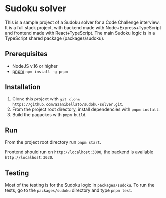# Sudoku solver

This is a sample project of a Sudoku solver for a Code Challenge interview.
It is a full stack project, with backend made with Node+Express+TypeScript and frontend made with React+TypeScript.
The main Sudoku logic is in a TypeScript shared package (packages/sudoku).

## Prerequisites

- NodeJS v.16 or higher
- [pnpm](https://pnpm.io/) ```npm install -g pnpm```

## Installation

1. Clone this project with ```git clone https://github.com/azanibellato/sudoku-solver.git```.
2. From the project root directory, install dependencies with ```pnpm install```.
2. Build the pagackes with ``` pnpm build ```.

## Run

From the project root directory run ```pnpm start```.

Frontend should run on `http://localhost:3000`, the backend is available `http://localhost:3030`.

## Testing
Most of the testing is for the Sudoku logic in `packages/sudoku`.
To run the tests, go to the `packages/sudoku` directory and type ```pnpm test```.

